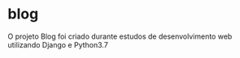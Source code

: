 # blog

O projeto Blog foi criado durante estudos de desenvolvimento web utilizando Django e Python3.7
